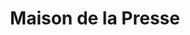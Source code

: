 ---
title: "Maison de la Presse"
url: /pre-en-pail/maison-de-la-presse/
shop: marchand de journaux
---